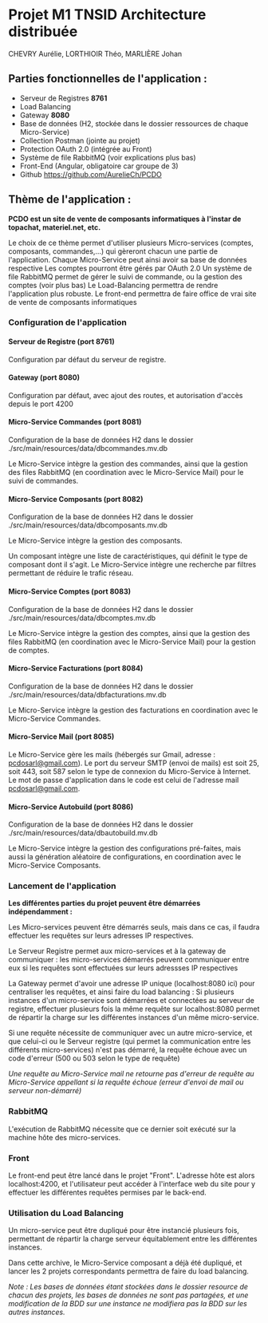 # Projet M1 TNSID Architecture distribuée

CHEVRY Aurélie, LORTHIOIR Théo, MARLIÈRE Johan

## Parties fonctionnelles de l'application :

- Serveur de Registres **8761**
- Load Balancing
- Gateway **8080**
- Base de données (H2, stockée dans le dossier ressources de chaque Micro-Service)
- Collection Postman (jointe au projet)
- Protection OAuth 2.0 (intégrée au Front)
- Système de file RabbitMQ (voir explications plus bas)
- Front-End (Angular, obligatoire car groupe de 3)
- Github https://github.com/AurelieCh/PCDO

## Thème de l'application :

**PCDO est un site de vente de composants informatiques à l'instar de topachat, materiel.net, etc.**

Le choix de ce thème permet d'utiliser plusieurs Micro-services (comptes, composants, commandes,...) qui gèreront chacun une partie de l'application.
Chaque Micro-Service peut ainsi avoir sa base de données respective
Les comptes pourront être gérés par OAuth 2.0
Un système de file RabbitMQ permet de gérer le suivi de commande, ou la gestion des comptes (voir plus bas)
Le Load-Balancing permettra de rendre l'application plus robuste.
Le front-end permettra de faire office de vrai site de vente de composants informatiques

### Configuration de l'application

#### **Serveur de Registre (port 8761)**

Configuration par défaut du serveur de registre.

#### **Gateway (port 8080)**

Configuration par défaut, avec ajout des routes, et autorisation d'accès depuis le port 4200

#### **Micro-Service Commandes (port 8081)**

Configuration de la base de données H2 dans le dossier ./src/main/resources/data/dbcommandes.mv.db

Le Micro-Service intègre la gestion des commandes, ainsi que la gestion des files RabbitMQ (en coordination avec le Micro-Service Mail) pour le suivi de commandes.

#### **Micro-Service Composants (port 8082)**

Configuration de la base de données H2 dans le dossier ./src/main/resources/data/dbcomposants.mv.db

Le Micro-Service intègre la gestion des composants.

Un composant intègre une liste de caractéristiques, qui définit le type de composant dont il s'agit.
Le Micro-Service intègre une recherche par filtres permettant de réduire le trafic réseau.

#### **Micro-Service Comptes (port 8083)**

Configuration de la base de données H2 dans le dossier ./src/main/resources/data/dbcomptes.mv.db

Le Micro-Service intègre la gestion des comptes, ainsi que la gestion des files RabbitMQ (en coordination avec le Micro-Service Mail) pour la gestion de comptes.

#### **Micro-Service Facturations (port 8084)**

Configuration de la base de données H2 dans le dossier ./src/main/resources/data/dbfacturations.mv.db

Le Micro-Service intègre la gestion des facturations en coordination avec le Micro-Service Commandes.

#### **Micro-Service Mail (port 8085)**

Le Micro-Service gère les mails (hébergés sur Gmail, adresse : pcdosarl@gmail.com).
Le port du serveur SMTP (envoi de mails) est soit 25, soit 443, soit 587 selon le type de connexion du Micro-Service à Internet. Le mot de passe d'application dans le code est celui de l'adresse mail pcdosarl@gmail.com.

#### **Micro-Service Autobuild (port 8086)**

Configuration de la base de données H2 dans le dossier ./src/main/resources/data/dbautobuild.mv.db

Le Micro-Service intègre la gestion des configurations pré-faites, mais aussi la génération aléatoire de configurations, en coordination avec le Micro-Service Composants.

### Lancement de l'application

**Les différentes parties du projet peuvent être démarrées indépendamment :**

Les Micro-services peuvent être démarrés seuls, mais dans ce cas, il faudra effectuer les requêtes sur leurs adresses IP respectives.

Le Serveur Registre permet aux micro-services et à la gateway de communiquer : les micro-services démarrés peuvent communiquer entre eux si les requêtes sont effectuées sur leurs adressses IP respectives

La Gateway permet d'avoir une adresse IP unique (localhost:8080 ici) pour centraliser les requêtes, et ainsi faire du load balancing : Si plusieurs instances d'un micro-service sont démarrées et connectées au serveur de registre, effectuer plusieurs fois la même requête sur localhost:8080 permet de répartir la charge sur les différentes instances d'un même micro-service.

Si une requête nécessite de communiquer avec un autre micro-service, et que celui-ci ou le Serveur registre (qui permet la communication entre les différents micro-services) n'est pas démarré, la requête échoue avec un code d'erreur (500 ou 503 selon le type de requête)

_Une requête au Micro-Service mail ne retourne pas d'erreur de requête au Micro-Service appellant si la requête échoue (erreur d'envoi de mail ou serveur non-démarré)_

### RabbitMQ

L'exécution de RabbitMQ nécessite que ce dernier soit exécuté sur la machine hôte des micro-services.

### Front

Le front-end peut être lancé dans le projet "Front". L'adresse hôte est alors localhost:4200, et l'utilisateur peut accéder à l'interface web du site pour y effectuer les différentes requêtes permises par le back-end.

### Utilisation du Load Balancing

Un micro-service peut être dupliqué pour être instancié plusieurs fois, permettant de répartir la charge serveur équitablement entre les différentes instances.

Dans cette archive, le Micro-Service composant a déjà été dupliqué, et lancer les 2 projets correspondants permettra de faire du load balancing.

_Note : Les bases de données étant stockées dans le dossier resource de chacun des projets, les bases de données ne sont pas partagées, et une modification de la BDD sur une instance ne modifiera pas la BDD sur les autres instances._
